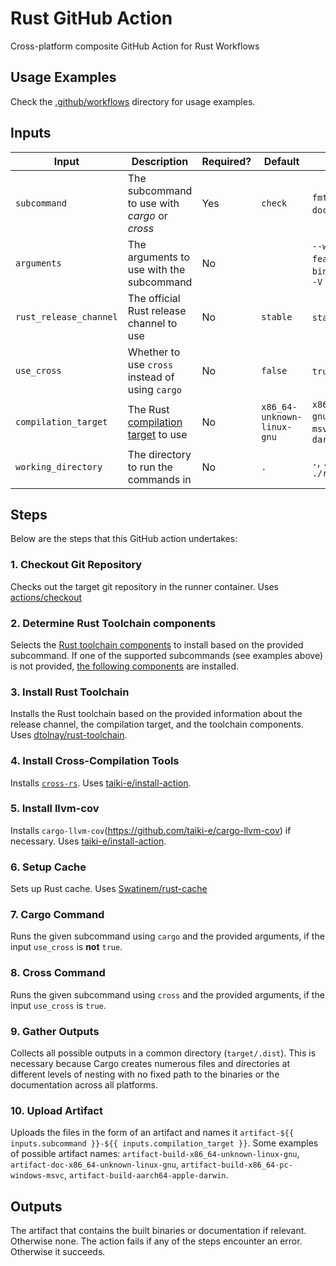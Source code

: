 # Rust GitHub Action

Cross-platform composite GitHub Action for Rust Workflows 

## Usage Examples

Check the [.github/workflows](.github/workflows) directory for usage examples.

## Inputs

|Input  | Description | Required? | Default | Examples | 
|--|--|--|--|--|
| `subcommand` | The subcommand to use with *cargo* or *cross*  | Yes | `check` | `fmt`, `clippy`, `check`, `test`, `doc`, `build`, `run` | 
|`arguments`| The arguments to use with the subcommand | No | ` ` | `--workspace` `--all-features` `--bin binary_name` `-- --help` `-- -V` | 
| `rust_release_channel` | The official Rust release channel to use | No | `stable` | `stable`, `beta`, `nightly` | 
| `use_cross` |Whether to use `cross` instead of using `cargo`| No | `false` | `true`, `false` | 
| `compilation_target` | The Rust [compilation target](https://doc.rust-lang.org/nightly/rustc/platform-support.html) to use  | No | `x86_64-unknown-linux-gnu` | `x86_64-unknown-linux-gnu`, `x86_64-pc-windows-msvc`, `aarch64-apple-darwin` |
| `working_directory` | The directory to run the commands in  | No | `.` | `.`, `./tests/test_app`, `./rust_project_workspace` |

## Steps

Below are the steps that this GitHub action undertakes:

### 1. Checkout Git Repository

Checks out the target git repository in the runner container.
Uses [actions/checkout](https://github.com/actions/checkout)

### 2. Determine Rust Toolchain components

Selects the [Rust toolchain components](https://rust-lang.github.io/rustup/concepts/components.html) to install based on the provided subcommand. If one of the supported subcommands (see examples above) is not provided, [the following components](action.yml#L59) are installed.

### 3. Install Rust Toolchain

Installs the Rust toolchain based on the provided information about the release channel, the compilation target, and the toolchain components. Uses [dtolnay/rust-toolchain](https://github.com/dtolnay/rust-toolchain).

### 4. Install Cross-Compilation Tools

Installs [`cross-rs`](https://github.com/cross-rs/cross). Uses [taiki-e/install-action](https://github.com/taiki-e/install-action).

### 5. Install llvm-cov

Installs `cargo-llvm-cov`(https://github.com/taiki-e/cargo-llvm-cov) if necessary. Uses [taiki-e/install-action](https://github.com/taiki-e/install-action).

### 6. Setup Cache

Sets up Rust cache.
Uses [Swatinem/rust-cache](https://github.com/Swatinem/rust-cache)

### 7. Cargo Command

Runs the given subcommand using `cargo` and the provided arguments, if the input `use_cross` is **not** `true`.

### 8. Cross Command

Runs the given subcommand using `cross` and the provided arguments, if the input `use_cross` is `true`.

### 9. Gather Outputs

Collects all possible outputs in a common directory (`target/.dist`).
This is necessary because Cargo creates numerous files and directories at different levels of nesting with no fixed path to the binaries or the documentation across all platforms.

### 10. Upload Artifact

Uploads the files in the form of an artifact and names it `artifact-${{ inputs.subcommand }}-${{ inputs.compilation_target }}`. 
Some examples of possible artifact names: `artifact-build-x86_64-unknown-linux-gnu`, `artifact-doc-x86_64-unknown-linux-gnu`, `artifact-build-x86_64-pc-windows-msvc`, `artifact-build-aarch64-apple-darwin`.

## Outputs

The artifact that contains the built binaries or documentation if relevant. Otherwise none. 
The action fails if any of the steps encounter an error. Otherwise it succeeds.
